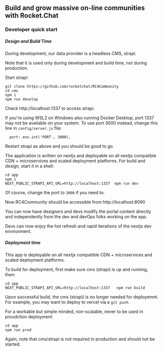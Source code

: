 ## Build and grow massive on-line communities with Rocket.Chat



### Developer quick start

##### Design and Build Time

During development, our data provider is a headless CMS, strapi.  

Note that it is used only during development and build time, not during production.

Start strapi: 

```
git clone https://github.com/rocketchat/RC4Community
cd cms
npm i
npm run develop
```
Check http://localhost:1337 to access strapi.   

If you're using WSL2 on Windows also running Docker Desktop,  port 1337 may not be available on your system.   To use port 3000 instead,  change this line in  `config/server.js` file:

```
  port: env.int('PORT', 3000),
``` 
Restart strapi as above and you should be good to go.

The application is written on nextjs and deployable on all nextjs compatible CDN + microservices and scaled deployment platforms. For build and design, start it in a shell:

```
cd app
npm i
NEXT_PUBLIC_STRAPI_API_URL=http://localhost:1337  npm run dev
```

Of course, change the port to `3000` if you need to.

Now RC4Community should be accessible from http://localhost:8090 

You can now have designers and devs modify the portal content directly and independently from the dev and devOps folks working on the app.

Devs can now enjoy the hot refresh and rapid iterations of the nextjs dev environment.

##### Deployment time

This app is deployable on all nextjs compatible CDN + microservices and scaled deployment platforms. 

To build for deployment, first make sure cms (strapi) is up and running, then:
```
cd app
NEXT_PUBLIC_STRAPI_API_URL=http://localhost:1337   npm run build
```

Upon successful build, the cms (strapi) is no longer needed for deployemnt.  For example, you may want to deploy to vercel via a `git push`.

For a workable but simple minded, non-scalable, never to be used in proudction deployment:

```
cd app
npm run prod
```

Again, note that cms/strapi is not required in production and should not be started.


 




